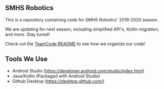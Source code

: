 ## SMHS Robotics

This is a repository containing code for SMHS Robotics' 2019-2020 season.

We are updating for next season, including simplified API's, Kotlin migration, and more. Stay tuned!

Check out the [TeamCode README](https://github.com/SMHS-Robotics/SkyStone/blob/master/TeamCode/src/main/java/org/firstinspires/ftc/teamcode/readme.md) 
to see how we organize our code!

## Tools We Use

* Android Studio (https://developer.android.com/studio/index.html)
* Java/Kotlin (Packaged with Android Studio)
* Github Desktop (https://desktop.github.com/)
